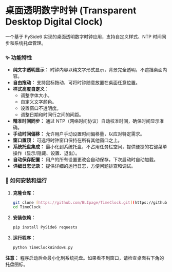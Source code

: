 # 桌面透明数字时钟 (Transparent Desktop Digital Clock)

一个基于 PySide6 实现的桌面透明数字时钟应用，支持自定义样式、NTP 时间同步和系统托盘管理。

### ✨ 功能特性

* **纯文字透明显示：** 时钟内容以纯文字形式显示，背景完全透明，不遮挡桌面内容。
* **自由拖动：** 支持鼠标拖动，可将时钟随意放置在桌面任意位置。
* **样式高度自定义：**
    * 调整字体大小。
    * 自定义文字颜色。
    * 设置窗口不透明度。
    * 调整日期和时间行之间的间距。
* **精准时间同步：** 通过 NTP（网络时间协议）自动校准时间，确保时间显示准确。
* **手动时间偏移：** 允许用户手动设置时间偏移量，以应对特定需求。
* **窗口置顶：** 可选将时钟窗口保持在所有其他窗口之上。
* **系统托盘集成：** 最小化到系统托盘，不占用任务栏空间，提供便捷的右键菜单操作（显示/隐藏、设置、退出）。
* **自动保存配置：** 用户的所有设置更改会自动保存，下次启动时自动加载。
* **详细日志记录：** 提供详细的运行日志，方便问题排查和调试。

### 🚀 如何安装和运行

1.  **克隆仓库：**
    ```bash
    git clone [https://github.com/BLIpage/TimeClock.git](https://github.com/BLIpage/TimeClock.git)
    cd TimeClock
    ```
2.  **安装依赖：**
    ```bash
    pip install PySide6 requests
    ```
3.  **运行程序：**
    ```bash
    python TimeClockWindows.py 
    ```

**注意：** 程序启动后会最小化到系统托盘。如果看不到窗口，请检查桌面右下角的托盘图标。
